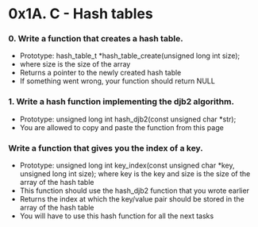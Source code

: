 # 0x1A. C - Hash tables

### 0. Write a function that creates a hash table.
 * Prototype: hash_table_t *hash_table_create(unsigned long int size);
  * where size is the size of the array
 * Returns a pointer to the newly created hash table
 * If something went wrong, your function should return NULL

### 1. Write a hash function implementing the djb2 algorithm.
 * Prototype: unsigned long int hash_djb2(const unsigned char *str);
 * You are allowed to copy and paste the function from this page

### Write a function that gives you the index of a key.

  *  Prototype: unsigned long int key_index(const unsigned char *key, unsigned long int size);
        where key is the key
        and size is the size of the array of the hash table
  *  This function should use the hash_djb2 function that you wrote earlier
  *  Returns the index at which the key/value pair should be stored in the array of the hash table
  *  You will have to use this hash function for all the next tasks


